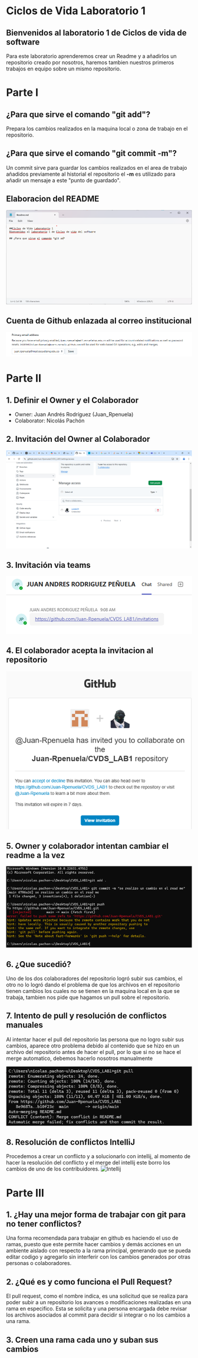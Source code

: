 # Ciclos de Vida Laboratorio 1


## Bienvenidos al laboratorio 1 de Ciclos de vida de software
Para este laboratorio aprenderemos crear un Readme y a añadirlos  un repositorio creado por nosotros, haremos tambien nuestros primeros trabajos en equipo sobre un mismo repositorio.

# Parte I

## ¿Para que sirve el comando "git add"?
Prepara los cambios realizados en la maquina local o zona de trabajo en el repositorio.

## ¿Para que sirve el comando "git commit -m"?
Un commit sirve para guardar los cambios realizados en el area de trabajo añadidos previamente al historial el repositorio
el **-m** es utilizado para añadir un mensaje a este "punto de guardado".

## Elaboracion del README

![README](images/ElaboracionRME.png)

## Cuenta de Github enlazada al correo institucional

![correo](images/CorreoVinculado.png)

# Parte II

## 1. Definir el Owner y el Colaborador 
- Owner: Juan Andrés Rodríguez (Juan_Rpenuela)
- Colaborator: Nicolás Pachón

## 2. Invitación del Owner al Colaborador

![Invitation](images/Invitacion.png)	

## 3. Invitación via teams

![InvitationTeams](images/InvitacionTeams.png)
 
## 4. El colaborador acepta la invitacion al repositorio

![Invitation](images/Invitacion2.png)



## 5. Owner y colaborador intentan cambiar el readme a la vez

![Invitation](images/problemasDeMerge.png)

## 6. ¿Que sucedió?
Uno de los dos colaboradores del repositorio logró subir sus cambios, el otro no lo logró dando el problema de que los archivos en el repositorio tienen cambios los cuales no se tienen en la maquina local en la que se trabaja, tambien nos pide que hagamos un pull sobre el repositorio.

## 7. Intento de pull y resolución de conflictos manuales
Al intentar hacer el pull del repositorio las persona que no logro subir sus cambios, aparece otro problema debido al contenido que se hizo en un archivo del repositorio antes de hacer el pull, por lo que si no se hace el merge automatico, debemos hacerlo nosotros manualmente

![Invitation](images/Problemas2.png)

## 8. Resolución de conflictos IntelliJ
Procedemos a crear un conflicto y a solucionarlo con intellij, al momento de hacer la resolución del conflicto y el merge del intellij este borro los cambios de uno de los contribuidores.
![Intellij](IntelliJConflict.png)


# Parte III

## 1.  ¿Hay una mejor forma de trabajar con git para no tener conflictos?
Una forma recomendada para trabajar en github es haciendo el uso de ramas, puesto que este permite hacer cambios y demás acciones en un ambiente aislado con respecto a la rama principal, generando que se pueda editar codigo y agregarlo sin interferir con los cambios generados por otras personas o colaboradores.
## 2.  ¿Qué es y como funciona el  **Pull Request**?
El pull request, como el nombre indica, es una solicitud que se realiza para poder subir a un repositorio los avances o modificaciones realizadas en una rama en especifico. Esta se solicita y una persona encargada debe revisar los archivos asociados al commit para decidir si integrar o no los cambios a una rama.
## 3.  Creen una rama cada uno y suban sus cambios







	






